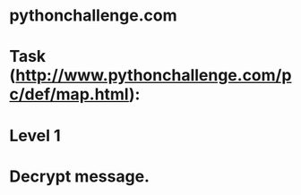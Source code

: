 # pythonchallenge.com
#
# Task (http://www.pythonchallenge.com/pc/def/map.html):
# Level 1
#
# Decrypt message.
# 
